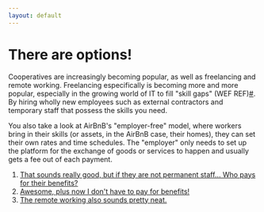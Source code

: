 ```yaml
---
layout: default
---
```


# There are options!

Cooperatives are increasingly becoming popular, as well as freelancing and remote working. Freelancing especifically is becoming more and more popular, especially in the growing world of IT to fill "skill gaps" (WEF REF)[#](https://sararodrig.github.io/workforce-future/references). By hiring wholly new employees such as external contractors and temporary staff that possess the skills you need. 

You also take a look at AirBnB's "employer-free" model, where workers bring in their skills (or assets, in the AirBnB case, their homes), they can set their own rates and time schedules. The "employer" only needs to set up the platform for the exchange of goods or services to happen and usually gets a fee out of each payment.  

1. [That sounds really good, but if they are not permanent staff... Who pays for their benefits?](./scenario-15)
2. [Awesome, plus now I don't have to pay for benefits!](./scenario-16)
3. [The remote working also sounds pretty neat.](./scenario-10)
